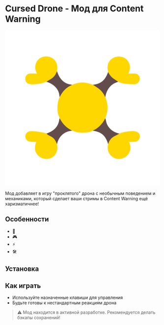 ﻿# Cursed Drone - Мод для Content Warning

![Превью мода](https://github.com/expirius/CW-Cursed-Drone/blob/master/CW%20Cursed%20Drone/preview.png)

Мод добавляет в игру "проклятого" дрона с необычным поведением и механиками, который сделает ваши стримы в Content Warning ещё харизматичнее!

## Особенности
- 🔮 
- 🎮 
- ⚡ 
- 🛠️ 

## Установка

## Как играть
- Используйте назначенные клавиши для управления
- Будьте готовы к нестандартным реакциям дрона

> ⚠️ Мод находится в активной разработке. Рекомендуется делать бэкапы сохранений!
